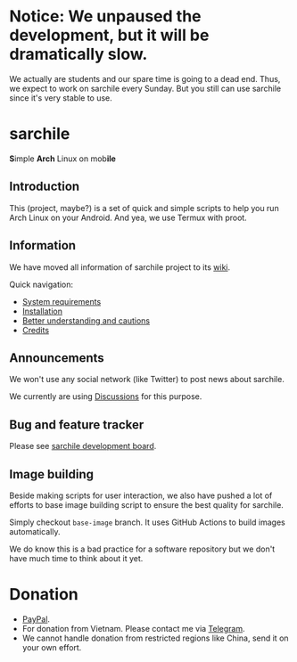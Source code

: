 # Notice: We unpaused the development, but it will be dramatically slow.

We actually are students and our spare time is going to a dead end. Thus, we expect to work on sarchile every Sunday. But you still can use sarchile since it's very stable to use.

# sarchile

**S**imple **Arch** Linux on mob**ile**

## Introduction

This (project, maybe?) is a set of quick and simple scripts to help you run Arch Linux on your Android. And yea, we use Termux with proot.

## Information

We have moved all information of sarchile project to its [wiki](https://github.com/Weeb-Linux/sarchile/wiki).

Quick navigation: 
- [System requirements](https://github.com/Weeb-Linux/sarchile/wiki/System-requirements)
- [Installation](https://github.com/Weeb-Linux/sarchile/wiki/Installation)
- [Better understanding and cautions](https://github.com/Weeb-Linux/sarchile/wiki/Better-understanding-and-cautions)
- [Credits](https://github.com/Weeb-Linux/sarchile/wiki/Credits)

## Announcements

We won't use any social network (like Twitter) to post news about sarchile.

We currently are using [Discussions](https://github.com/Weeb-Linux/sarchile/discussions) for this purpose.

## Bug and feature tracker

Please see [sarchile development board](https://github.com/Weeb-Linux/sarchile/projects/1).

## Image building

Beside making scripts for user interaction, we also have pushed a lot of efforts to base image building script to ensure the best quality for sarchile.

Simply checkout `base-image` branch. It uses GitHub Actions to build images automatically.

We do know this is a bad practice for a software repository but we don't have much time to think about it yet.

# Donation
- [PayPal](https://paypal.me/iamwello).
- For donation from Vietnam. Please contact me via [Telegram](https://t.me/wello6143).
- We cannot handle donation from restricted regions like China, send it on your own effort.
